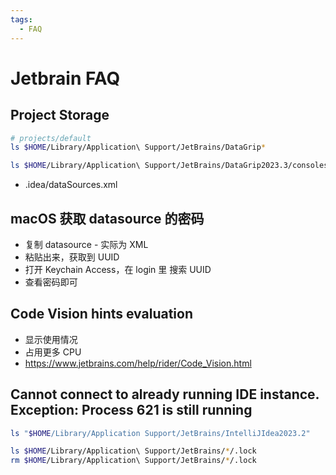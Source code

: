 ```yaml
---
tags:
  - FAQ
---
```


# Jetbrain FAQ

## Project Storage

```bash
# projects/default
ls $HOME/Library/Application\ Support/JetBrains/DataGrip*

ls $HOME/Library/Application\ Support/JetBrains/DataGrip2023.3/consoles/db
```

- .idea/dataSources.xml

## macOS 获取 datasource 的密码

- 复制 datasource - 实际为 XML
- 粘贴出来，获取到 UUID
- 打开 Keychain Access，在 login 里 搜索 UUID
- 查看密码即可

## Code Vision hints evaluation

- 显示使用情况
- 占用更多 CPU
- https://www.jetbrains.com/help/rider/Code_Vision.html

## Cannot connect to already running IDE instance. Exception: Process 621 is still running

```bash
ls "$HOME/Library/Application Support/JetBrains/IntelliJIdea2023.2"

ls $HOME/Library/Application\ Support/JetBrains/*/.lock
rm $HOME/Library/Application\ Support/JetBrains/*/.lock
```

